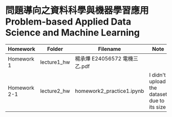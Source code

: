 問題導向之資料科學與機器學習應用  
Problem-based Applied Data Science
and Machine Learning
==

Homework     | Folder      | Filename                    | Note
-----------  |-------------|-----------------------------|---- 
Homework 1   | lecture1_hw | 楊承燁 E24056572 電機三乙.pdf|
Homework 2-1 | lecture2_hw |homework2_practice1.ipynb    | I didn't upload the dataset due to its size
